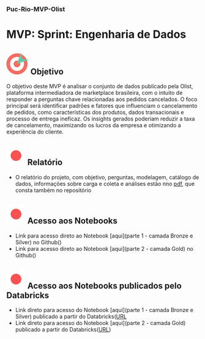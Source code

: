 ### Puc-Rio-MVP-Olist

# MVP: Sprint: Engenharia de Dados

## ![Imagem objetivo](icons8-objective-58.png) Objetivo

O objetivo deste MVP é analisar o conjunto de dados publicado pela Olist, plataforma intermediadora de marketplace brasileira, com o intuito de responder a perguntas chave relacionadas aos pedidos cancelados. O foco principal será identificar padrões e fatores que influenciam o cancelamento de pedidos, como características dos produtos, dados transacionais e processo de entrega ineficaz. Os insights gerados poderiam reduzir a taxa de cancelamento, maximizando os lucros da empresa e otimizando a experiência do cliente.


## ![1](icons8-dot-50.png) Relatório
- O relatório do projeto, com objetivo, perguntas, modelagem, catálogo de dados, informações sobre carga e coleta e análises estão nno [pdf](), que consta também no repositório


## ![2](icons8-dot-50.png) Acesso aos Notebooks
- Link para acesso direto ao Notebook [aqui](parte 1 - camada Bronze e Silver) no Github()
- Link para acesso direto ao Notebook [aqui](parte 2 - camada Gold) no Github()


## ![3](icons8-dot-50.png) Acesso aos Notebooks publicados pelo Databricks
- Link direto para acesso do Notebook [aqui](parte 1 - camada Bronze e Silver) publicado a partir do Databricks([URL](https://databricks-prod-cloudfront.cloud.databricks.com/public/4027ec902e239c93eaaa8714f173bcfc/2039929868144028/2485717882172994/126587948245777/latest.html)
- Link direto para acesso do Notebook [aqui](parte 2 - camada Gold) publicado a partir do Databricks([URL](https://databricks-prod-cloudfront.cloud.databricks.com/public/4027ec902e239c93eaaa8714f173bcfc/2039929868144028/1929157071584408/126587948245777/latest.html))
